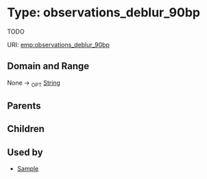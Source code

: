 
# Type: observations_deblur_90bp


TODO

URI: [emp:observations_deblur_90bp](https://microbiomedata/schema/emp/observations_deblur_90bp)


## Domain and Range

None ->  <sub>OPT</sub> [String](types/String.md)

## Parents


## Children


## Used by

 * [Sample](Sample.md)
